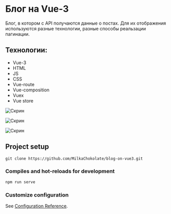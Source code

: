 # Блог на Vue-3
Блог, в котором с API получаются данные о постах. Для их отображения используются разные технологии, разные способы реальзации пагинации.

## Технологии:
* Vue-3
* HTML
* JS
* CSS
* Vue-route
* Vue-composition
* Vuex
* Vue store

<image
  src="/posts-screen.png"
  alt="Скрин"
  caption="Скрин">
  
<image
  src="/aboutMyself-screen.png"
  alt="Скрин"
  caption="Скрин">
  
<image
  src="/aboutProject-screen.png"
  alt="Скрин"
  caption="Скрин">
  
## Project setup
```
git clone https://github.com/MilkaChokolate/blog-on-vue3.git
```

### Compiles and hot-reloads for development
```
npm run serve
```

### Customize configuration
See [Configuration Reference](https://cli.vuejs.org/config/).
